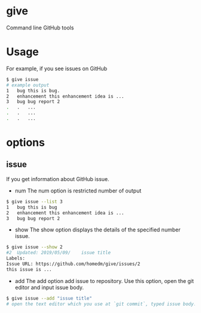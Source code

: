# give
Command line GitHub tools

# Usage

For example, if you see issues on GitHub

``` sh
$ give issue
# example output
1   bug this is bug.
2   enhancement this enhancement idea is ...
3   bug bug report 2
.   .   ...
.   .   ...
.   .   ...
```

# options

## issue
If you get information about GitHub issue.

- num
The num option is restricted number of output

``` sh
$ give issue --list 3
1   bug this is bug
2   enhancement this enhancement idea is ...
3   bug bug report 2
```

- show
The show option displays the details of the specified number issue.

``` sh
$ give issue --show 2
#2  Updated: 2019/05/09/    issue title
Labels:
Issue URL: https://github.com/homedm/give/issues/2
this issue is ...
```

- add
The add option add issue to repository.
Use this option, open the git editor and input issue body.

``` sh
$ give issue --add "issue title"
# open the text editor which you use at `git commit`, typed issue body.
```
